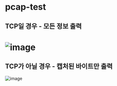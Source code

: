 # pcap-test

## TCP일 경우 - 모든 정보 출력
![image](https://user-images.githubusercontent.com/46064193/88086612-98732b80-cbc2-11ea-9ae4-beda693d46f5.png)
===
## TCP가 아닐 경우 - 캡처된 바이트만 출력
![image](https://user-images.githubusercontent.com/46064193/88086734-cc4e5100-cbc2-11ea-9f4e-cf394e777247.png)
